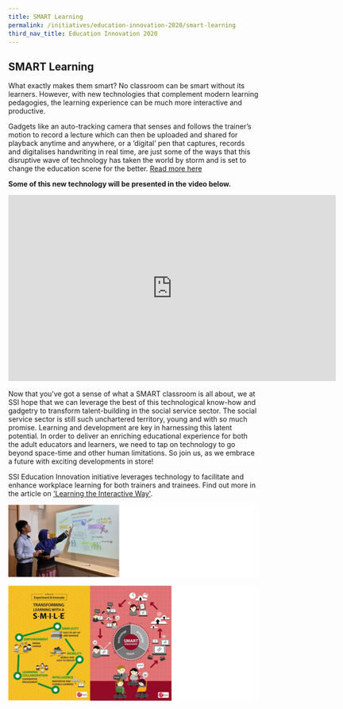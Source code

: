 ```yaml
---
title: SMART Learning
permalink: /initiatives/education-innovation-2020/smart-learning
third_nav_title: Education Innovation 2020
---
```


## SMART Learning
What exactly makes them smart? No classroom can be smart without its learners. However, with new technologies that complement modern learning pedagogies, the learning experience can be much more interactive and productive.

Gadgets like an auto-tracking camera that senses and follows the trainer’s motion to record a lecture which can then be uploaded and shared for playback anytime and anywhere, or a ‘digital’ pen that captures, records and digitalises handwriting in real time, are just some of the ways that this disruptive wave of technology has taken the world by storm and is set to change the education scene for the better. [Read more here](/images/initiatives/SmartLearningEnvironment.pdf)

**Some of this new technology will be presented in the video below.**
<iframe id="ytplayer" type="text/html" width="660" height="375"
  src="https://www.youtube.com/embed/hpR89M5GIBw&t?start=12"
  frameborder="0" allow="accelerometer; autoplay; encrypted-media; gyroscope; picture-in-picture" allowfullscreen=""></iframe>

Now that you’ve got a sense of what a SMART classroom is all about, we at SSI hope that we can leverage the best of this technological know-how and gadgetry to transform talent-building in the social service sector. The social service sector is still such unchartered territory, young and with so much promise. Learning and development are key in harnessing this latent potential. In order to deliver an enriching educational experience for both the adult educators and learners, we need to tap on technology to go beyond space-time and other human limitations. So join us, as we embrace a future with exciting developments in store!

SSI Education Innovation initiative leverages technology to facilitate and enhance workplace learning for both trainers and trainees. Find out more in the article on ['Learning the Interactive Way'](https://www.straitstimes.com/singapore/learning-the-interactive-way).

![st-pic](/images/initiatives/education-innovation/st-article-learning-the-interactive-way-long.png)

![combined-pic](/images/initiatives/education-innovation/combined.png)
